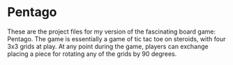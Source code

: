 # Pentago
These are the project files for my version of the fascinating board game: Pentago. The game is essentially a game of tic tac toe on steroids, with four 3x3 grids at play. At any point during the game, players can exchange placing a piece for rotating any of the grids by 90 degrees.
